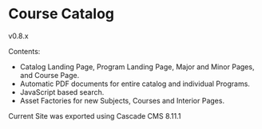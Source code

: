 # Course Catalog
v0.8.x

Contents:
* Catalog Landing Page, Program Landing Page, Major and Minor Pages, and Course Page.
* Automatic PDF documents for entire catalog and individual Programs.
* JavaScript based search.
* Asset Factories for new Subjects, Courses and Interior Pages.

Current Site was exported using Cascade CMS 8.11.1
